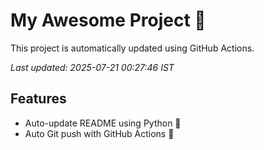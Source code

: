 # My Awesome Project 🚀

This project is automatically updated using GitHub Actions.

_Last updated: 2025-07-21 00:27:46 IST_

## Features
- Auto-update README using Python 🐍
- Auto Git push with GitHub Actions 🤖
